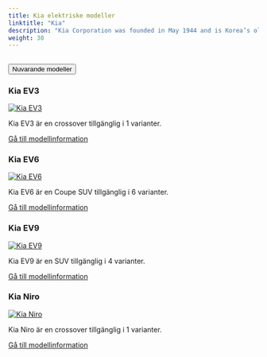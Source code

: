 ```yaml
---
title: Kia elektriske modeller
linktitle: "Kia"
description: "Kia Corporation was founded in May 1944 and is Korea’s oldest manufacturer of motor vehicles. From humble origins making bicycles and motorcycles, Kia has grown – as part of the dynamic, global Hyundai-Kia Automotive Group – to become the world’s fifth largest vehicle manufacturer.  "
weight: 30
---
```

<!-- markdownlint-disable MD033 -->
<!-- markdownlint-disable MD010 -->


<div class="accordion" id="accordionPanelsStayOpenExample">
    <div class="accordion-item">
        <h2 class="accordion-header">
            <button class="accordion-button" type="button" data-bs-toggle="collapse" data-bs-target="#panelsStayOpen-collapseOne" aria-expanded="true" aria-controls="panelsStayOpen-collapseOne">
                        Nuvarande modeller
            </button>
        </h2>
        <div id="panelsStayOpen-collapseOne" class="accordion-collapse collapse show">
            <div class="accordion-body">
    <div class="container p-3 mb-4 bg-body-tertiary rounded border">
        <h3>Kia EV3</h3>
        <div class="row">
            <div class="col col-12 col-md-6">
                <a href="ev3">
                    <img src="https://media.evkx.net/multimedia/models/kia/ev3/ev3_long_range/main_1_st.jpg" class="img-fluid" alt="Kia EV3" >
                </a>
            </div>
            <div class="col col-12 col-md-6"><p>
Kia EV3 är en crossover tillgänglig i 1 varianter.
</p>
	<a href="ev3/" class="btn btn-outline-primary" role="button">Gå till modellinformation</a>
		</div>
	</div>
</div>
    <div class="container p-3 mb-4 bg-body-tertiary rounded border">
        <h3>Kia EV6</h3>
        <div class="row">
            <div class="col col-12 col-md-6">
                <a href="ev6">
                    <img src="https://media.evkx.net/multimedia/models/kia/ev6/ev6_standard_range_2wd/main_1_st.jpg" class="img-fluid" alt="Kia EV6" >
                </a>
            </div>
            <div class="col col-12 col-md-6"><p>
Kia EV6 är en Coupe SUV tillgänglig i 6 varianter.
</p>
	<a href="ev6/" class="btn btn-outline-primary" role="button">Gå till modellinformation</a>
		</div>
	</div>
</div>
    <div class="container p-3 mb-4 bg-body-tertiary rounded border">
        <h3>Kia EV9</h3>
        <div class="row">
            <div class="col col-12 col-md-6">
                <a href="ev9">
                    <img src="https://media.evkx.net/multimedia/models/kia/ev9/ev9_long_range_awd/main_1_st.jpg" class="img-fluid" alt="Kia EV9" >
                </a>
            </div>
            <div class="col col-12 col-md-6"><p>
Kia EV9 är en SUV tillgänglig i 4 varianter.
</p>
	<a href="ev9/" class="btn btn-outline-primary" role="button">Gå till modellinformation</a>
		</div>
	</div>
</div>
    <div class="container p-3 mb-4 bg-body-tertiary rounded border">
        <h3>Kia Niro</h3>
        <div class="row">
            <div class="col col-12 col-md-6">
                <a href="niro">
                    <img src="https://media.evkx.net/multimedia/models/kia/niro/niro_ev/main_1_st.jpg" class="img-fluid" alt="Kia Niro" >
                </a>
            </div>
            <div class="col col-12 col-md-6"><p>
Kia Niro är en crossover tillgänglig i 1 varianter.
</p>
	<a href="niro/" class="btn btn-outline-primary" role="button">Gå till modellinformation</a>
		</div>
	</div>
</div>
        </div>
    </div>
</div></div>
